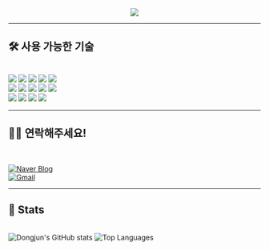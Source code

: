 <div align="center">
  <img src="https://capsule-render.vercel.app/api?type=waving&color=gradient&height=140&text=👋%20Welcome%20to%20Dongjun's%20GitHub!&animation=fadeIn&fontColor=000000&fontSize=45" />
</div>

---

<div align="left">

## 🛠️ 사용 가능한 기술

<br>

<img src="https://img.shields.io/badge/Bootstrap-7952B3?style=for-the-badge&logo=Bootstrap&logoColor=white" />  
<img src="https://img.shields.io/badge/Git-F05032?style=for-the-badge&logo=Git&logoColor=white" />  
<img src="https://img.shields.io/badge/GitHub-181717?style=for-the-badge&logo=GitHub&logoColor=white" />  
<img src="https://img.shields.io/badge/HTML5-E34F26?style=for-the-badge&logo=HTML5&logoColor=white" />  
<img src="https://img.shields.io/badge/Java-007396?style=for-the-badge&logo=Java&logoColor=white" />  
<br>
<img src="https://img.shields.io/badge/jQuery-0769AD?style=for-the-badge&logo=jQuery&logoColor=white" />  
<img src="https://img.shields.io/badge/JavaScript-F7DF1E?style=for-the-badge&logo=JavaScript&logoColor=black" />  
<img src="https://img.shields.io/badge/MariaDB-003545?style=for-the-badge&logo=MariaDB&logoColor=white" />  
<img src="https://img.shields.io/badge/MySQL-4479A1?style=for-the-badge&logo=MySQL&logoColor=white" />  
<img src="https://img.shields.io/badge/Python-3776AB?style=for-the-badge&logo=Python&logoColor=white" />  
<br>
<img src="https://img.shields.io/badge/React-61DAFB?style=for-the-badge&logo=React&logoColor=black" />  
<img src="https://img.shields.io/badge/Node.js-339933?style=for-the-badge&logo=Node.js&logoColor=white" />  
<img src="https://img.shields.io/badge/Spring Boot-6DB33F?style=for-the-badge&logo=Spring Boot&logoColor=white" />  
<img src="https://img.shields.io/badge/Spring-6DB33F?style=for-the-badge&logo=Spring&logoColor=white" />  

---

## 🧑‍💻 연락해주세요!

<br>

[![Naver Blog](https://img.shields.io/badge/Naver-03C75A?style=for-the-badge&logo=Naver&logoColor=white)](https://blog.naver.com/dongri_1004)  
[![Gmail](https://img.shields.io/badge/Gmail-EA4335?style=for-the-badge&logo=Gmail&logoColor=white)](mailto:kayctv10627@gmail.com)

---

## 🏅 Stats

<br>

<img src="https://github-readme-stats.vercel.app/api?username=NAGABARA&show_icons=true&theme=radical" alt="Dongjun's GitHub stats" />  
<img src="https://github-readme-stats.vercel.app/api/top-langs/?username=NAGABARA&layout=compact&theme=radical" alt="Top Languages" />

</div>
